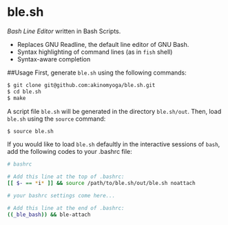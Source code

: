 # ble.sh
*Bash Line Editor* written in Bash Scripts.
- Replaces GNU Readline, the default line editor of GNU Bash.
- Syntax highlighting of command lines (as in `fish` shell)
- Syntax-aware completion

##Usage
First, generate `ble.sh` using the following commands:
```bash
$ git clone git@github.com:akinomyoga/ble.sh.git
$ cd ble.sh
$ make
```
A script file `ble.sh` will be generated in the directory `ble.sh/out`. Then, load `ble.sh` using the `source` command:
```bash
$ source ble.sh
```

If you would like to load `ble.sh` defaultly in the interactive sessions of `bash`, add the following codes to your .bashrc file:
```bash
# bashrc

# Add this line at the top of .bashrc:
[[ $- == *i* ]] && source /path/to/ble.sh/out/ble.sh noattach

# your bashrc settings come here...

# Add this line at the end of .bashrc:
((_ble_bash)) && ble-attach
```

